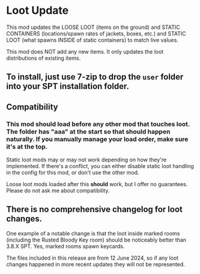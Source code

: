 # Loot Update

This mod updates the LOOSE LOOT (items on the ground) and STATIC CONTAINERS (locations/spawn rates of jackets, boxes, etc.) and STATIC LOOT (what spawns INSIDE of static containers) to match live values.

This mod does NOT add any new items. It only updates the loot distributions of existing items.

## To install, just use 7-zip to drop the `user` folder into your SPT installation folder.

## Compatibility
### This mod should load before any other mod that touches loot. The folder has "aaa" at the start so that should happen naturally. If you manually manage your load order, make sure it's at the top.

Static loot mods may or may not work depending on how they're implemented. If there's a conflict, you can either disable static loot handling in the config for this mod, or don't use the other mod.

Loose loot mods loaded after this **should** work, but I offer no guarantees. Please do not ask me about compatibility.

## There is no comprehensive changelog for loot changes. 
One example of a notable change is that the loot inside marked rooms (including the Rusted Bloody Key room) should be noticeably better than 3.8.X SPT. Yes, marked rooms spawn keycards.

The files included in this release are from 12 June 2024, so if any loot changes happened in more recent updates they will not be represented.